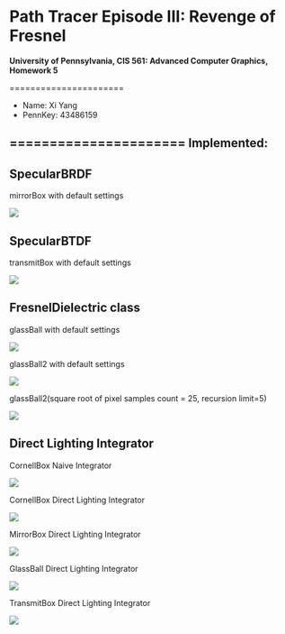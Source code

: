 Path Tracer Episode III: Revenge of Fresnel
======================

**University of Pennsylvania, CIS 561: Advanced Computer Graphics, Homework 5**

======================

* Name: Xi Yang
* PennKey: 43486159

======================
Implemented:
------------

SpecularBRDF 
------------
mirrorBox with default settings

![](./1.png)

SpecularBTDF 
------------
transmitBox with default settings

![](./2.png)

FresnelDielectric class
------------
glassBall with default settings

![](./3.png)

glassBall2 with default settings

![](./9.png)

glassBall2(square root of pixel samples count = 25, recursion limit=5)

![](./10.png)

Direct Lighting Integrator
------------
CornellBox Naive Integrator

![](./4.png)

CornellBox Direct Lighting Integrator

![](./5.png)

MirrorBox Direct Lighting Integrator

![](./6.png)

GlassBall Direct Lighting Integrator

![](./7.png)

TransmitBox Direct Lighting Integrator

![](./8.png)
